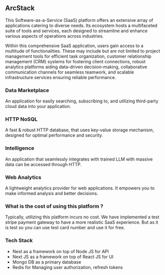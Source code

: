 ## ArcStack
This Software-as-a-Service (SaaS) platform offers an extensive array of applications catering to diverse needs. Its ecosystem hosts a multifaceted suite of tools and services, each designed to streamline and enhance various aspects of operations across industries.

Within this comprehensive SaaS application, users gain access to a multitude of functionalities. These may include but are not limited to project management tools for efficient task organization, customer relationship management (CRM) systems for fostering client connections, robust analytics platforms aiding data-driven decision-making, collaborative communication channels for seamless teamwork, and scalable infrastructure services ensuring reliable performance.

### Data Marketplace
An application for easily searching, subscribing to, and utilizing third-party cloud data into your application.

### HTTP NoSQL
A fast & robust HTTP database, that uses key-value storage mechanism, designed for optimal performance and security.

### Intelligence
An application that seamlessly integrates with trained LLM with massive data can be accessed through HTTP.

### Web Analytics
A lightweight analytics provider for web applications. It empowers you to make informed analysis and better decisions.

### What is the cost of using this platform ?
Typically, utilizing this platform incurs no cost. We have implemented a test stripe payment gateway to have a more realistic SaaS 
experience. But as it is test so you can use test card number and use it for free.

### Tech Stack
* Nest as a framework on top of Node JS for API
* Next JS as a framework on top of React JS for UI
* Mongo DB as a primary database
* Redis for Managing user authorization, refresh tokens